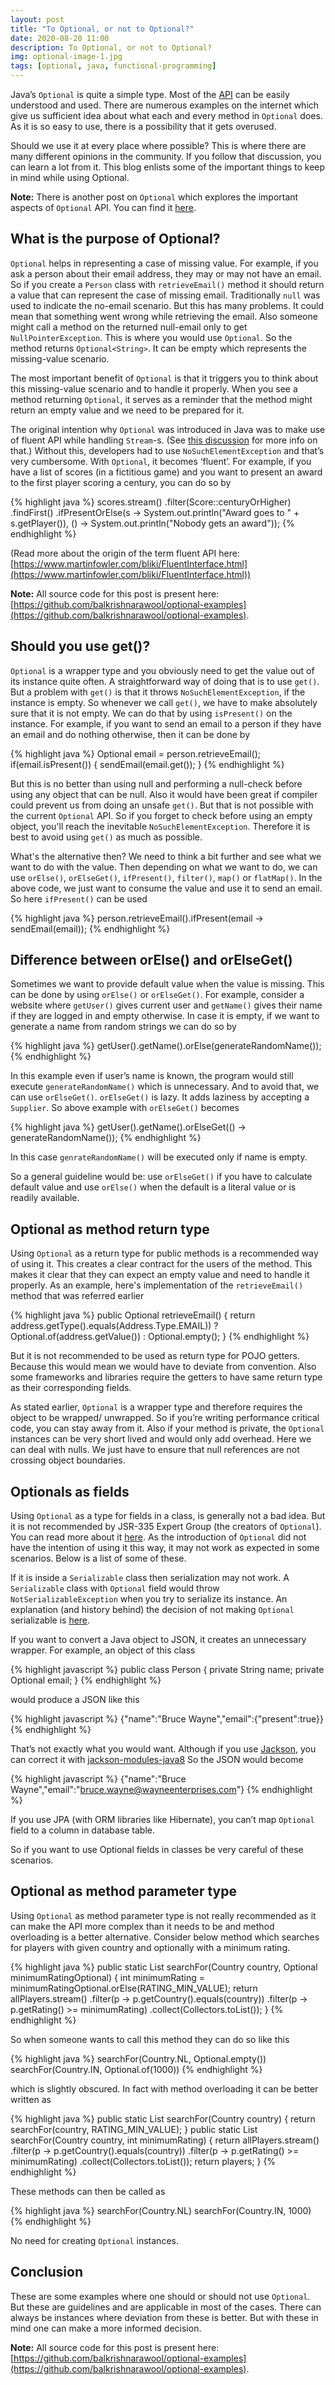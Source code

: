 ```yaml
---
layout: post
title: "To Optional, or not to Optional?"
date: 2020-08-20 11:00
description: To Optional, or not to Optional?
img: optional-image-1.jpg
tags: [optional, java, functional-programming]
---
```


Java’s `Optional` is quite a simple type. Most of the [API](https://download.java.net/java/early_access/jdk15/docs/api/java.base/java/util/Optional.html) can be easily understood and used. There are numerous examples on the internet which give us sufficient idea about what each and every method in `Optional` does. As it is so easy to use, there is a possibility that it gets overused.

Should we use it at every place where possible? This is where there are many different opinions in the community. If you follow that discussion, you can learn a lot from it. This blog enlists some of the important things to keep in mind while using Optional.

**Note:** There is another post on `Optional` which explores the important aspects of `Optional` API. You can find it [here](https://balarawool.me/Optional-concise-examples/).

## What is the purpose of Optional?

`Optional` helps in representing a case of missing value. For example, if you ask a person about their email address, they may or may not have an email. So if you create a `Person` class with `retrieveEmail()` method it should return a value that can represent the case of missing email. Traditionally `null` was used to indicate the no-email scenario. But this has many problems. It could mean that something went wrong while retrieving the email. Also someone might call a method on the returned null-email only to get `NullPointerException`. This is where you would use `Optional`. So the method returns `Optional<String>`. It can be empty which represents the missing-value scenario.

The most important benefit of `Optional` is that it triggers you to think about this missing-value scenario and to handle it properly. When you see a method returning `Optional`, it serves as a reminder that the method might return an empty value and we need to be prepared for it.

The original intention why `Optional` was introduced in Java was to make use of fluent API while handling `Stream`-s. (See [this discussion](http://mail.openjdk.java.net/pipermail/lambda-dev/2012-September/005952.html) for more info on that.) Without this, developers had to use `NoSuchElementException` and that’s very cumbersome. With `Optional`, it becomes ‘fluent’. For example, if you have a list of scores (in a fictitious game) and you want to present an award to the first player scoring a century, you can do so by

{% highlight java %}
scores.stream()
      .filter(Score::centuryOrHigher)
      .findFirst()
      .ifPresentOrElse(s -> System.out.println("Award goes to " + s.getPlayer()),
                      () -> System.out.println("Nobody gets an award"));
{% endhighlight %}

(Read more about the origin of the term fluent API here: [https://www.martinfowler.com/bliki/FluentInterface.html](https://www.martinfowler.com/bliki/FluentInterface.html))

**Note:** All source code for this post is present here: [https://github.com/balkrishnarawool/optional-examples](https://github.com/balkrishnarawool/optional-examples).

## Should you use get()?

`Optional` is a wrapper type and you obviously need to get the value out of its instance quite often. A straightforward way of doing that is to use `get()`. But a problem with `get()` is that it throws `NoSuchElementException`, if the instance is empty. So whenever we call `get()`, we have to make absolutely sure that it is not empty. We can do that by using `isPresent()` on the  instance. For example, if you want to send an email to a person if they have an email and do nothing otherwise, then it can be done by

{% highlight java %}
Optional<String> email = person.retrieveEmail();
if(email.isPresent()) {
    sendEmail(email.get());
}
{% endhighlight %}

But this is no better than using null and performing a null-check before using any object that can be null. Also it would have been great if compiler could prevent us from doing an unsafe `get()`. But that is not possible with the current `Optional` API. So if you forget to check before using an empty object, you'll reach the inevitable `NoSuchElementException`. Therefore it is best to avoid using `get()` as much as possible.

What's the alternative then? We need to think a bit further and see what we want to do with the value. Then depending on what we want to do, we can use `orElse()`, `orElseGet()`, `ifPresent()`, `filter()`, `map()` or `flatMap()`. In the above code, we just want to consume the value and use it to send an email. So here `ifPresent()` can be used

{% highlight java %}
person.retrieveEmail().ifPresent(email -> sendEmail(email));
{% endhighlight %}

## Difference between orElse() and orElseGet()

Sometimes we want to provide default value when the value is missing. This can be done by using `orElse()` or `orElseGet()`. For example, consider a website where `getUser()` gives current user and `getName()` gives their name if they are logged in and empty otherwise. In case it is empty, if we want to generate a name from random strings we can do so by

{% highlight java %}
getUser().getName().orElse(generateRandomName());
{% endhighlight %}

In this example even if user’s name is known, the program would still execute `generateRandomName()` which is unnecessary. And to avoid that, we can use `orElseGet()`. `orElseGet()` is lazy. It adds laziness by accepting a `Supplier`. So above example with `orElseGet()` becomes

{% highlight java %}
getUser().getName().orElseGet(() -> generateRandomName());
{% endhighlight %}

In this case `genrateRandomName()` will be executed only if name is empty.

So a general guideline would be: use `orElseGet()` if you have to calculate default value and use `orElse()` when the default is a literal value or is readily available.

## Optional as method return type

Using `Optional` as a return type for public methods is a recommended way of using it. This creates a clear contract for the users of the method. This makes it clear that they can expect an empty value and need to handle it properly. As an example, here's implementation of the `retrieveEmail()` method that was referred earlier

{% highlight java %}
public Optional<String> retrieveEmail() {
    return address.getType().equals(Address.Type.EMAIL))
        ? Optional.of(address.getValue())
        : Optional.empty();
}
{% endhighlight %}

But it is not recommended to be used as return type for POJO getters. Because this would mean we would have to deviate from convention. Also some frameworks and libraries require the getters to have same return type as their corresponding fields.

As stated earlier, `Optional` is a wrapper type and therefore requires the object to be wrapped/ unwrapped. So if you’re writing performance critical code, you can stay away from it. Also if your method is private, the `Optional` instances can be very short lived and would only add overhead. Here we can deal with nulls. We just have to ensure that null references are not crossing object boundaries.

## Optionals as fields

Using `Optional` as a type for fields in a class, is generally not a bad idea. But it is not recommended by JSR-335 Expert Group (the creators of `Optional`). You can read more about it [here](http://mail.openjdk.java.net/pipermail/jdk8-dev/2013-September/003274.html). As the introduction of `Optional` did not have the intention of using it this way, it may not work as expected in some scenarios. Below is a list of some of these.

If it is inside a `Serializable` class then serialization may not work. A `Serializable` class with `Optional` field would throw `NotSerializableException` when you try to serialize its instance. An explanation (and history behind) the decision of not making `Optional` serializable is [here](https://blog.codefx.org/java/dev/why-isnt-optional-serializable/).

If you want to convert a Java object to JSON, it creates an unnecessary wrapper.
For example, an object of this class

{% highlight javascript %}
public class Person {
    private String name;
    private Optional<String> email;
}
{% endhighlight %}

would produce a JSON like this

{% highlight javascript %}
{"name":"Bruce Wayne","email":{"present":true}}
{% endhighlight %}

That’s not exactly what you would want.
Although if you use [Jackson](https://github.com/FasterXML/jackson), you can correct it with [jackson-modules-java8](https://github.com/FasterXML/jackson-modules-java8)
So the JSON would become

{% highlight javascript %}
{"name":"Bruce Wayne","email":"bruce.wayne@wayneenterprises.com"}
{% endhighlight %}

If you use JPA (with ORM libraries like Hibernate), you can’t map `Optional` field to a column in database table.

So if you want to use Optional fields in classes be very careful of these scenarios.

## Optional as method parameter type

Using `Optional` as method parameter type is not really recommended as it can make the API more complex than it needs to be and method overloading is a better alternative.
Consider below method which searches for players with given country and optionally with a minimum rating.

{% highlight java %}
public static List<Player> searchFor(Country country, Optional<Integer> minimumRatingOptional) {
    int minimumRating = minimumRatingOptional.orElse(RATING_MIN_VALUE);
    return allPlayers.stream()
        .filter(p -> p.getCountry().equals(country))
        .filter(p -> p.getRating() >= minimumRating)
        .collect(Collectors.toList());
}
{% endhighlight %}

So when someone wants to call this method they can do so like this

{% highlight java %}
searchFor(Country.NL, Optional.empty())
searchFor(Country.IN, Optional.of(1000))
{% endhighlight %}

which is slightly obscured. In fact with method overloading it can be better written as

{% highlight java %}
public static List<Player> searchFor(Country country) {
    return searchFor(country, RATING_MIN_VALUE);
}
public static List<Player> searchFor(Country country, int minimumRating) {
    return allPlayers.stream()
        .filter(p -> p.getCountry().equals(country))
        .filter(p -> p.getRating() >= minimumRating)
        .collect(Collectors.toList());
    return players;
}
{% endhighlight %}

These methods can then be called as

{% highlight java %}
searchFor(Country.NL)
searchFor(Country.IN, 1000)
{% endhighlight %}

No need for creating `Optional` instances.

## Conclusion

These are some examples where one should or should not use `Optional`. But these are guidelines and are applicable in most of the cases. There can always be instances where deviation from these is better. But with these in mind one can make a more informed decision.

**Note:** All source code for this post is present here: [https://github.com/balkrishnarawool/optional-examples](https://github.com/balkrishnarawool/optional-examples).
